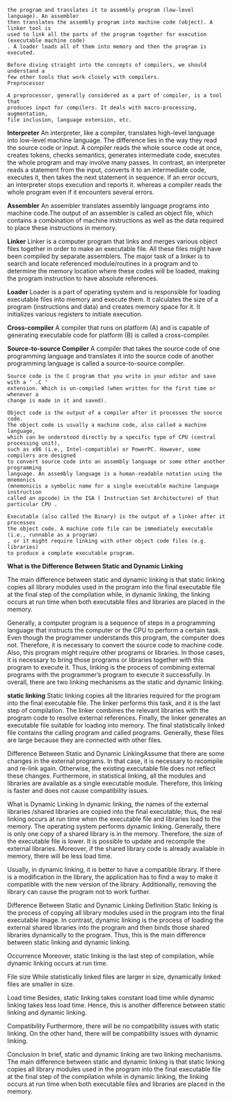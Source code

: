 ```User writes a program in C language (high-level language). The C compiler, compiles
the program and translates it to assembly program (low-level language). An assembler 
then translates the assembly program into machine code (object). A linker tool is 
used to link all the parts of the program together for execution (executable machine code)
. A loader loads all of them into memory and then the program is executed.

Before diving straight into the concepts of compilers, we should understand a 
few other tools that work closely with compilers.
Preprocessor

A preprocessor, generally considered as a part of compiler, is a tool that
produces input for compilers. It deals with macro-processing, augmentation, 
file inclusion, language extension, etc.
```


__Interpreter__
An interpreter, like a compiler, translates high-level language into low-level
machine language. The difference lies in the way they read the source code or 
input. A compiler reads the whole source code at once, creates tokens, checks 
semantics, generates intermediate code, executes the whole program and may 
involve many passes. In contrast, an interpreter reads a statement from the
input, converts it to an intermediate code, executes it, then takes the next
statement in sequence. If an error occurs, an interpreter stops execution and
reports it. whereas a compiler reads the whole program even if it encounters 
several errors.


__Assembler__
An assembler translates assembly language programs into machine code.The output 
of an assembler is called an object file, which contains a combination of machine 
instructions as well as the data required to place these instructions in memory.


__Linker__
Linker is a computer program that links and merges various object files
together in order to make an executable file. All these files might have been 
compiled by separate assemblers. The major task of a linker is to search and
locate referenced module/routines in a program and to determine the memory location 
where these codes will be loaded, making the program instruction to have absolute
references.


__Loader__
Loader is a part of operating system and is responsible for loading executable 
files into memory and execute them. It calculates the size of a program (instructions and data) 
and creates memory space for it. It initializes various registers to initiate execution.


__Cross-compiler__
A compiler that runs on platform (A) and is capable of generating executable
code for platform (B) is called a cross-compiler.


__Source-to-source Compiler__
A compiler that takes the source code of one programming language and translates 
it into the source code of another programming language is called a source-to-source compiler.

```
Source code is the C program that you write in your editor and save with a ‘ .C ‘
extension. Which is un-compiled (when written for the first time or whenever a 
change is made in it and saved).

Object code is the output of a compiler after it processes the source code.
The object code is usually a machine code, also called a machine language, 
which can be understood directly by a specific type of CPU (central processing unit),
such as x86 (i.e., Intel-compatible) or PowerPC. However, some compilers are designed
to convert source code into an assembly language or some other another programming 
language. An assembly language is a human-readable notation using the mnemonics 
(mnemonicis a symbolic name for a single executable machine language instruction
called an opcode) in the ISA ( Instruction Set Architecture) of that particular CPU .

Executable (also called the Binary) is the output of a linker after it processes
the object code. A machine code file can be immediately executable (i.e., runnable as a program)
, or it might require linking with other object code files (e.g. libraries)
to produce a complete executable program.
```

__What is the Difference Between Static and Dynamic Linking__

The main difference between static and dynamic linking is that static linking copies 
all library modules used in the program into the final executable file at the final
step of the compilation while, in dynamic linking, the linking occurs at run time
when both executable files and libraries are placed in the memory.

Generally, a computer program is a sequence of steps in a programming language 
that instructs the computer or the CPU to perform a certain task. Even though
the programmer understands this program, the computer does not. Therefore, it 
is necessary to convert the source code to machine code. Also, this program might 
require other programs or libraries. In those cases, it is necessary to bring
those programs or libraries together with this program to execute it. Thus, 
linking is the process of combining external programs with the programmer’s 
program to execute it successfully. In overall, there are two linking mechanisms
as the static and dynamic linking.

__static linking__
Static linking copies all the libraries required for the program into the final
executable file. The linker performs this task, and it is the last step of compilation.
The linker combines the relevant libraries with the program code to resolve external
references. Finally, the linker generates an executable file suitable for loading into
memory. The final statistically linked file contains the calling program and called
programs. Generally, these files are large because they are connected with other files.

Difference Between Static and Dynamic LinkingAssume that there are some changes in the
external programs. In that case, it is necessary to recompile and re-link again. 
Otherwise, the existing executable file does not reflect these changes. Furthermore,
in statistical linking, all the modules and libraries are available as a single
executable module. Therefore, this linking is faster and does not cause compatibility issues.

What is Dynamic Linking
In dynamic linking, the names of the external libraries /shared libraries are 
copied into the final executable; thus, the real linking occurs at run time when
the executable file and libraries load to the memory. The operating system performs
dynamic linking. Generally, there is only one copy of a shared library is in 
the memory. Therefore, the size of the executable file is lower. It is possible
to update and recompile the external libraries. Moreover, if the shared library
code is already available in memory, there will be less load time.

Usually, in dynamic linking, it is better to have a compatible library. 
If there is a modification in the library, the application has to find a way 
to make it compatible with the new version of the library. Additionally,
removing the library can cause the program not to work further.

Difference Between Static and Dynamic Linking
Definition
Static linking is the process of copying all library modules used in the program 
into the final executable image. In contrast, dynamic linking is the process of
loading the external shared libraries into the program and then binds those shared
libraries dynamically to the program. Thus, this is the main difference between
static linking and dynamic linking.

Occurrence
Moreover, static linking is the last step of compilation, while dynamic linking 
occurs at run time.

File size
While statistically linked files are larger in size, dynamically linked files are
smaller in size.

Load time
Besides, static linking takes constant load time while dynamic linking takes less 
load time. Hence, this is another difference between static linking and dynamic linking.

Compatibility
Furthermore, there will be no compatibility issues with static linking. On the
other hand, there will be compatibility issues with dynamic linking.

Conclusion
In brief, static and dynamic linking are two linking mechanisms. The main difference
between static and dynamic linking is that static linking copies all library modules
used in the program into the final executable file at the final step of the compilation 
while in dynamic linking, the linking occurs at run time when both executable files and libraries are placed in the memory.
